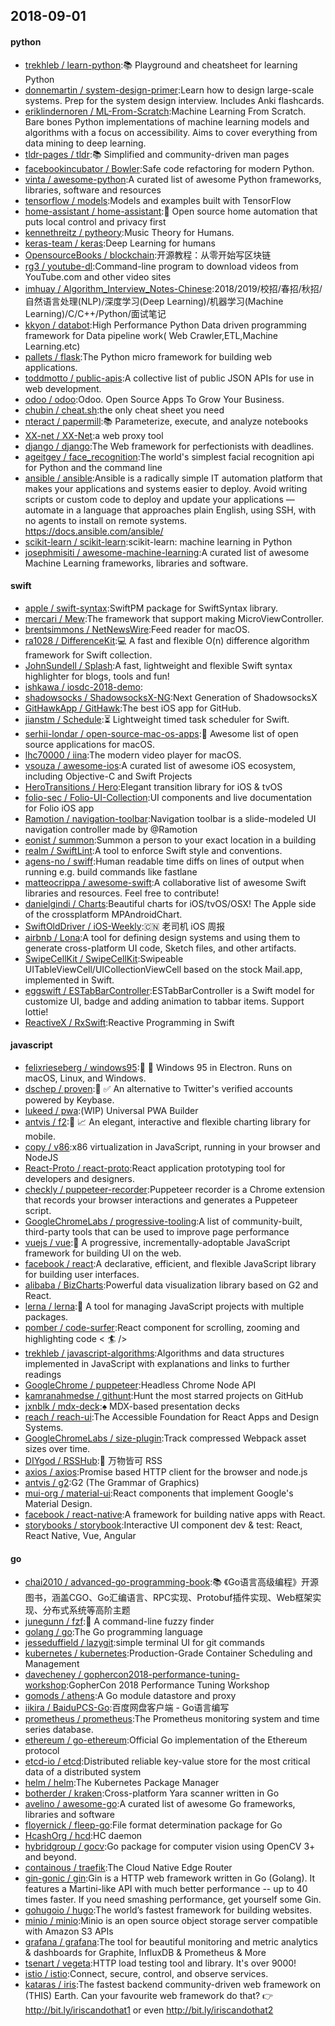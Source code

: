 ## 2018-09-01

#### python
* [trekhleb / learn-python](https://github.com/trekhleb/learn-python):📚
Playground and cheatsheet for learning Python
* [donnemartin / system-design-primer](https://github.com/donnemartin/system-design-primer):Learn how to design large-scale systems. Prep for the system design interview. Includes Anki flashcards.
* [eriklindernoren / ML-From-Scratch](https://github.com/eriklindernoren/ML-From-Scratch):Machine Learning From Scratch. Bare bones Python implementations of machine learning models and algorithms with a focus on accessibility. Aims to cover everything from data mining to deep learning.
* [tldr-pages / tldr](https://github.com/tldr-pages/tldr):📚
Simplified and community-driven man pages
* [facebookincubator / Bowler](https://github.com/facebookincubator/Bowler):Safe code refactoring for modern Python.
* [vinta / awesome-python](https://github.com/vinta/awesome-python):A curated list of awesome Python frameworks, libraries, software and resources
* [tensorflow / models](https://github.com/tensorflow/models):Models and examples built with TensorFlow
* [home-assistant / home-assistant](https://github.com/home-assistant/home-assistant):🏡
Open source home automation that puts local control and privacy first
* [kennethreitz / pytheory](https://github.com/kennethreitz/pytheory):Music Theory for Humans.
* [keras-team / keras](https://github.com/keras-team/keras):Deep Learning for humans
* [OpensourceBooks / blockchain](https://github.com/OpensourceBooks/blockchain):开源教程：从零开始写区块链
* [rg3 / youtube-dl](https://github.com/rg3/youtube-dl):Command-line program to download videos from YouTube.com and other video sites
* [imhuay / Algorithm_Interview_Notes-Chinese](https://github.com/imhuay/Algorithm_Interview_Notes-Chinese):2018/2019/校招/春招/秋招/自然语言处理(NLP)/深度学习(Deep Learning)/机器学习(Machine Learning)/C/C++/Python/面试笔记
* [kkyon / databot](https://github.com/kkyon/databot):High Performance Python Data driven programming framework for Data pipeline work( Web Crawler,ETL,Machine Learning.etc)
* [pallets / flask](https://github.com/pallets/flask):The Python micro framework for building web applications.
* [toddmotto / public-apis](https://github.com/toddmotto/public-apis):A collective list of public JSON APIs for use in web development.
* [odoo / odoo](https://github.com/odoo/odoo):Odoo. Open Source Apps To Grow Your Business.
* [chubin / cheat.sh](https://github.com/chubin/cheat.sh):the only cheat sheet you need
* [nteract / papermill](https://github.com/nteract/papermill):📚
Parameterize, execute, and analyze notebooks
* [XX-net / XX-Net](https://github.com/XX-net/XX-Net):a web proxy tool
* [django / django](https://github.com/django/django):The Web framework for perfectionists with deadlines.
* [ageitgey / face_recognition](https://github.com/ageitgey/face_recognition):The world's simplest facial recognition api for Python and the command line
* [ansible / ansible](https://github.com/ansible/ansible):Ansible is a radically simple IT automation platform that makes your applications and systems easier to deploy. Avoid writing scripts or custom code to deploy and update your applications — automate in a language that approaches plain English, using SSH, with no agents to install on remote systems. https://docs.ansible.com/ansible/
* [scikit-learn / scikit-learn](https://github.com/scikit-learn/scikit-learn):scikit-learn: machine learning in Python
* [josephmisiti / awesome-machine-learning](https://github.com/josephmisiti/awesome-machine-learning):A curated list of awesome Machine Learning frameworks, libraries and software.

#### swift
* [apple / swift-syntax](https://github.com/apple/swift-syntax):SwiftPM package for SwiftSyntax library.
* [mercari / Mew](https://github.com/mercari/Mew):The framework that support making MicroViewController.
* [brentsimmons / NetNewsWire](https://github.com/brentsimmons/NetNewsWire):Feed reader for macOS.
* [ra1028 / DifferenceKit](https://github.com/ra1028/DifferenceKit):💻
A fast and flexible O(n) difference algorithm framework for Swift collection.
* [JohnSundell / Splash](https://github.com/JohnSundell/Splash):A fast, lightweight and flexible Swift syntax highlighter for blogs, tools and fun!
* [ishkawa / iosdc-2018-demo](https://github.com/ishkawa/iosdc-2018-demo):
* [shadowsocks / ShadowsocksX-NG](https://github.com/shadowsocks/ShadowsocksX-NG):Next Generation of ShadowsocksX
* [GitHawkApp / GitHawk](https://github.com/GitHawkApp/GitHawk):The best iOS app for GitHub.
* [jianstm / Schedule](https://github.com/jianstm/Schedule):⏳
Lightweight timed task scheduler for Swift.
* [serhii-londar / open-source-mac-os-apps](https://github.com/serhii-londar/open-source-mac-os-apps):🚀
Awesome list of open source applications for macOS.
* [lhc70000 / iina](https://github.com/lhc70000/iina):The modern video player for macOS.
* [vsouza / awesome-ios](https://github.com/vsouza/awesome-ios):A curated list of awesome iOS ecosystem, including Objective-C and Swift Projects
* [HeroTransitions / Hero](https://github.com/HeroTransitions/Hero):Elegant transition library for iOS & tvOS
* [folio-sec / Folio-UI-Collection](https://github.com/folio-sec/Folio-UI-Collection):UI components and live documentation for Folio iOS app
* [Ramotion / navigation-toolbar](https://github.com/Ramotion/navigation-toolbar):Navigation toolbar is a slide-modeled UI navigation controller made by @Ramotion
* [eonist / summon](https://github.com/eonist/summon):Summon a person to your exact location in a building
* [realm / SwiftLint](https://github.com/realm/SwiftLint):A tool to enforce Swift style and conventions.
* [agens-no / swiff](https://github.com/agens-no/swiff):Human readable time diffs on lines of output when running e.g. build commands like fastlane
* [matteocrippa / awesome-swift](https://github.com/matteocrippa/awesome-swift):A collaborative list of awesome Swift libraries and resources. Feel free to contribute!
* [danielgindi / Charts](https://github.com/danielgindi/Charts):Beautiful charts for iOS/tvOS/OSX! The Apple side of the crossplatform MPAndroidChart.
* [SwiftOldDriver / iOS-Weekly](https://github.com/SwiftOldDriver/iOS-Weekly):🇨🇳
老司机 iOS 周报
* [airbnb / Lona](https://github.com/airbnb/Lona):A tool for defining design systems and using them to generate cross-platform UI code, Sketch files, and other artifacts.
* [SwipeCellKit / SwipeCellKit](https://github.com/SwipeCellKit/SwipeCellKit):Swipeable UITableViewCell/UICollectionViewCell based on the stock Mail.app, implemented in Swift.
* [eggswift / ESTabBarController](https://github.com/eggswift/ESTabBarController):ESTabBarController is a Swift model for customize UI, badge and adding animation to tabbar items. Support lottie!
* [ReactiveX / RxSwift](https://github.com/ReactiveX/RxSwift):Reactive Programming in Swift

#### javascript
* [felixrieseberg / windows95](https://github.com/felixrieseberg/windows95):💩
🚀
Windows 95 in Electron. Runs on macOS, Linux, and Windows.
* [dschep / proven](https://github.com/dschep/proven):🔑
✅
An alternative to Twitter's verified accounts powered by Keybase.
* [lukeed / pwa](https://github.com/lukeed/pwa):(WIP) Universal PWA Builder
* [antvis / f2](https://github.com/antvis/f2):📱
📈
An elegant, interactive and flexible charting library for mobile.
* [copy / v86](https://github.com/copy/v86):x86 virtualization in JavaScript, running in your browser and NodeJS
* [React-Proto / react-proto](https://github.com/React-Proto/react-proto):React application prototyping tool for developers and designers.
* [checkly / puppeteer-recorder](https://github.com/checkly/puppeteer-recorder):Puppeteer recorder is a Chrome extension that records your browser interactions and generates a Puppeteer script.
* [GoogleChromeLabs / progressive-tooling](https://github.com/GoogleChromeLabs/progressive-tooling):A list of community-built, third-party tools that can be used to improve page performance
* [vuejs / vue](https://github.com/vuejs/vue):🖖
A progressive, incrementally-adoptable JavaScript framework for building UI on the web.
* [facebook / react](https://github.com/facebook/react):A declarative, efficient, and flexible JavaScript library for building user interfaces.
* [alibaba / BizCharts](https://github.com/alibaba/BizCharts):Powerful data visualization library based on G2 and React.
* [lerna / lerna](https://github.com/lerna/lerna):🐉
A tool for managing JavaScript projects with multiple packages.
* [pomber / code-surfer](https://github.com/pomber/code-surfer):React component for scrolling, zooming and highlighting code <
🏄
/>
* [trekhleb / javascript-algorithms](https://github.com/trekhleb/javascript-algorithms):Algorithms and data structures implemented in JavaScript with explanations and links to further readings
* [GoogleChrome / puppeteer](https://github.com/GoogleChrome/puppeteer):Headless Chrome Node API
* [kamranahmedse / githunt](https://github.com/kamranahmedse/githunt):Hunt the most starred projects on GitHub
* [jxnblk / mdx-deck](https://github.com/jxnblk/mdx-deck):♠️
MDX-based presentation decks
* [reach / reach-ui](https://github.com/reach/reach-ui):The Accessible Foundation for React Apps and Design Systems.
* [GoogleChromeLabs / size-plugin](https://github.com/GoogleChromeLabs/size-plugin):Track compressed Webpack asset sizes over time.
* [DIYgod / RSSHub](https://github.com/DIYgod/RSSHub):🍰
万物皆可 RSS
* [axios / axios](https://github.com/axios/axios):Promise based HTTP client for the browser and node.js
* [antvis / g2](https://github.com/antvis/g2):G2 (The Grammar of Graphics)
* [mui-org / material-ui](https://github.com/mui-org/material-ui):React components that implement Google's Material Design.
* [facebook / react-native](https://github.com/facebook/react-native):A framework for building native apps with React.
* [storybooks / storybook](https://github.com/storybooks/storybook):Interactive UI component dev & test: React, React Native, Vue, Angular

#### go
* [chai2010 / advanced-go-programming-book](https://github.com/chai2010/advanced-go-programming-book):📚
《Go语言高级编程》开源图书，涵盖CGO、Go汇编语言、RPC实现、Protobuf插件实现、Web框架实现、分布式系统等高阶主题
* [junegunn / fzf](https://github.com/junegunn/fzf):🌸
A command-line fuzzy finder
* [golang / go](https://github.com/golang/go):The Go programming language
* [jesseduffield / lazygit](https://github.com/jesseduffield/lazygit):simple terminal UI for git commands
* [kubernetes / kubernetes](https://github.com/kubernetes/kubernetes):Production-Grade Container Scheduling and Management
* [davecheney / gophercon2018-performance-tuning-workshop](https://github.com/davecheney/gophercon2018-performance-tuning-workshop):GopherCon 2018 Performance Tuning Workshop
* [gomods / athens](https://github.com/gomods/athens):A Go module datastore and proxy
* [iikira / BaiduPCS-Go](https://github.com/iikira/BaiduPCS-Go):百度网盘客户端 - Go语言编写
* [prometheus / prometheus](https://github.com/prometheus/prometheus):The Prometheus monitoring system and time series database.
* [ethereum / go-ethereum](https://github.com/ethereum/go-ethereum):Official Go implementation of the Ethereum protocol
* [etcd-io / etcd](https://github.com/etcd-io/etcd):Distributed reliable key-value store for the most critical data of a distributed system
* [helm / helm](https://github.com/helm/helm):The Kubernetes Package Manager
* [botherder / kraken](https://github.com/botherder/kraken):Cross-platform Yara scanner written in Go
* [avelino / awesome-go](https://github.com/avelino/awesome-go):A curated list of awesome Go frameworks, libraries and software
* [floyernick / fleep-go](https://github.com/floyernick/fleep-go):File format determination package for Go
* [HcashOrg / hcd](https://github.com/HcashOrg/hcd):HC daemon
* [hybridgroup / gocv](https://github.com/hybridgroup/gocv):Go package for computer vision using OpenCV 3+ and beyond.
* [containous / traefik](https://github.com/containous/traefik):The Cloud Native Edge Router
* [gin-gonic / gin](https://github.com/gin-gonic/gin):Gin is a HTTP web framework written in Go (Golang). It features a Martini-like API with much better performance -- up to 40 times faster. If you need smashing performance, get yourself some Gin.
* [gohugoio / hugo](https://github.com/gohugoio/hugo):The world’s fastest framework for building websites.
* [minio / minio](https://github.com/minio/minio):Minio is an open source object storage server compatible with Amazon S3 APIs
* [grafana / grafana](https://github.com/grafana/grafana):The tool for beautiful monitoring and metric analytics & dashboards for Graphite, InfluxDB & Prometheus & More
* [tsenart / vegeta](https://github.com/tsenart/vegeta):HTTP load testing tool and library. It's over 9000!
* [istio / istio](https://github.com/istio/istio):Connect, secure, control, and observe services.
* [kataras / iris](https://github.com/kataras/iris):The fastest backend community-driven web framework on (THIS) Earth. Can your favourite web framework do that?
👉
http://bit.ly/iriscandothat1 or even http://bit.ly/iriscandothat2

